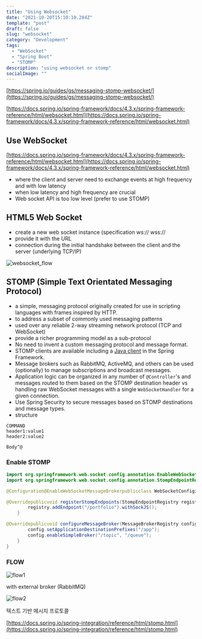 ```yaml
---
title: "Using Websocket"
date: "2021-10-20T15:10:10.284Z"
template: "post"
draft: false
slug: "websocket"
category: "Development"
tags:
  - "WebSocket"
  - "Spring Boot"
  - "STOMP"
description: "using websocket or stomp"
socialImage: ""
---
```


[https://spring.io/guides/gs/messaging-stomp-websocket/](https://spring.io/guides/gs/messaging-stomp-websocket/)

[https://docs.spring.io/spring-framework/docs/4.3.x/spring-framework-reference/html/websocket.html](https://docs.spring.io/spring-framework/docs/4.3.x/spring-framework-reference/html/websocket.html)

## Use WebSocket

[https://docs.spring.io/spring-framework/docs/4.3.x/spring-framework-reference/html/websocket.html](https://docs.spring.io/spring-framework/docs/4.3.x/spring-framework-reference/html/websocket.html)

- where the client and server need to exchange events at high frequency and with low latency
- when low latency and high frequency are crucial
- Web socket API is too low level (prefer to use STOMP)

## HTML5 Web Socket

- create a new web socket instance (specification ws:// wss://
- provide it with the URL
- connection during the initial handshake between the client and the server (underlying TCP/IP)

![websocket_flow](/media/websocket_flow.jpg)

## STOMP (Simple Text Orientated Messaging Protocol)

- a simple, messaging protocol originally created for use in scripting languages with frames inspired by HTTP.
- to address a subset of commonly used messaging patterns
- used over any reliable 2-way streaming network protocol (TCP and WebSocket)
- provide a richer programming model as a sub-protocol
- No need to invent a custom messaging protocol and message format.
- STOMP clients are available including a [Java client](https://docs.spring.io/spring-framework/docs/4.3.x/spring-framework-reference/html/websocket.html#websocket-stomp-client) in the Spring Framework.
- Message brokers such as RabbitMQ, ActiveMQ, and others can be used (optionally) to manage subscriptions and broadcast messages.
- Application logic can be organized in any number of `@Controller`'s and messages routed to them based on the STOMP destination header vs handling raw WebSocket messages with a single `WebSocketHandler` for a given connection.
- Use Spring Security to secure messages based on STOMP destinations and message types.
- structure

```
COMMAND
header1:value1
header2:value2

Body^@
```

### Enable STOMP

```java
import org.springframework.web.socket.config.annotation.EnableWebSocketMessageBroker;
import org.springframework.web.socket.config.annotation.StompEndpointRegistry;

@Configuration@EnableWebSocketMessageBrokerpublicclass WebSocketConfigimplements WebSocketMessageBrokerConfigurer {

@Overridepublicvoid registerStompEndpoints(StompEndpointRegistry registry) {
        registry.addEndpoint("/portfolio").withSockJS();
    }

@Overridepublicvoid configureMessageBroker(MessageBrokerRegistry config) {
        config.setApplicationDestinationPrefixes("/app");
        config.enableSimpleBroker("/topic", "/queue");
    }
}
```

### FLOW

![flow1](/media/socket_flow1.jpg)

with external broker (RabbitMQ)

![flow2](/media/socket_flow2.jpg)

텍스트 기반 메시지 프로토콜

[https://docs.spring.io/spring-integration/reference/html/stomp.html](https://docs.spring.io/spring-integration/reference/html/stomp.html)
